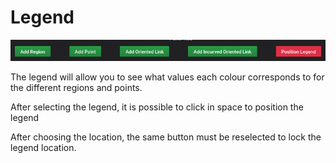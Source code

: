 
# Legend


![legend](../../screenshots/panel/legend.jpg)

The legend will allow you to see what values each colour corresponds to for the different regions and points.

After selecting the legend, it is possible to click in space to position the legend

After choosing the location, the same button must be reselected to lock the legend location.


